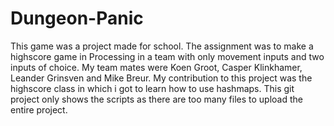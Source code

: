 # Dungeon-Panic
This game was a project made for school. The assignment was to make a highscore game in Processing in a team with only movement inputs and two inputs of choice. My team mates were Koen Groot, Casper Klinkhamer, Leander Grinsven and Mike Breur.
My contribution to this project was the highscore class in which i got to learn how to use hashmaps.
This git project only shows the scripts as there are too many files to upload the entire project.
